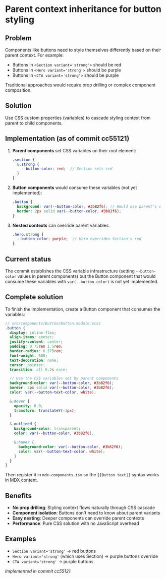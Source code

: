# Parent context inheritance for button styling

## Problem
Components like buttons need to style themselves differently based on their parent context. For example:
- Buttons in `<Section variant='strong'>` should be red
- Buttons in `<Hero variant='strong'>` should be purple
- Buttons in `<CTA variant='strong'>` should be purple

Traditional approaches would require prop drilling or complex component composition.

## Solution
Use CSS custom properties (variables) to cascade styling context from parent to child components.

## Implementation (as of commit cc55121)
1. **Parent components** set CSS variables on their root element:
   ```scss
   .section {
     &.strong {
       --button-color: red;  // Section sets red
     }
   }
   ```

2. **Button components** would consume these variables (not yet implemented):
   ```scss
   .button {
     background: var(--button-color, #3b82f6); // Would use parent's color
     border: 2px solid var(--button-color, #3b82f6);
   }
   ```

3. **Nested contexts** can override parent variables:
   ```scss
   .hero.strong {
     --button-color: purple;  // Hero overrides Section's red
   }
   ```

## Current status
The commit establishes the CSS variable infrastructure (setting `--button-color` values in parent components) but the Button component that would consume these variables with `var(--button-color)` is not yet implemented.

## Complete solution
To finish the implementation, create a Button component that consumes the variables:

```scss
// src/components/Button/Button.module.scss
.button {
  display: inline-flex;
  align-items: center;
  justify-content: center;
  padding: 0.75rem 1.5rem;
  border-radius: 0.375rem;
  font-weight: 500;
  text-decoration: none;
  cursor: pointer;
  transition: all 0.2s ease;

  // Use the CSS variables set by parent components
  background-color: var(--button-color, #3b82f6);
  border: 2px solid var(--button-color, #3b82f6);
  color: var(--button-text-color, white);

  &:hover {
    opacity: 0.9;
    transform: translateY(-1px);
  }

  &.outlined {
    background-color: transparent;
    color: var(--button-color, #3b82f6);

    &:hover {
      background-color: var(--button-color, #3b82f6);
      color: var(--button-text-color, white);
    }
  }
}
```

Then register it in `mdx-components.tsx` so the `[[Button text]]` syntax works in MDX content.

## Benefits
- **No prop drilling**: Styling context flows naturally through CSS cascade
- **Component isolation**: Buttons don't need to know about parent variants
- **Easy nesting**: Deeper components can override parent contexts
- **Performance**: Pure CSS solution with no JavaScript overhead

## Examples
- `Section variant='strong'` → red buttons
- `Hero variant='strong'` (which uses Section) → purple buttons override
- `CTA variant='strong'` → purple buttons

*Implemented in commit cc55121*
